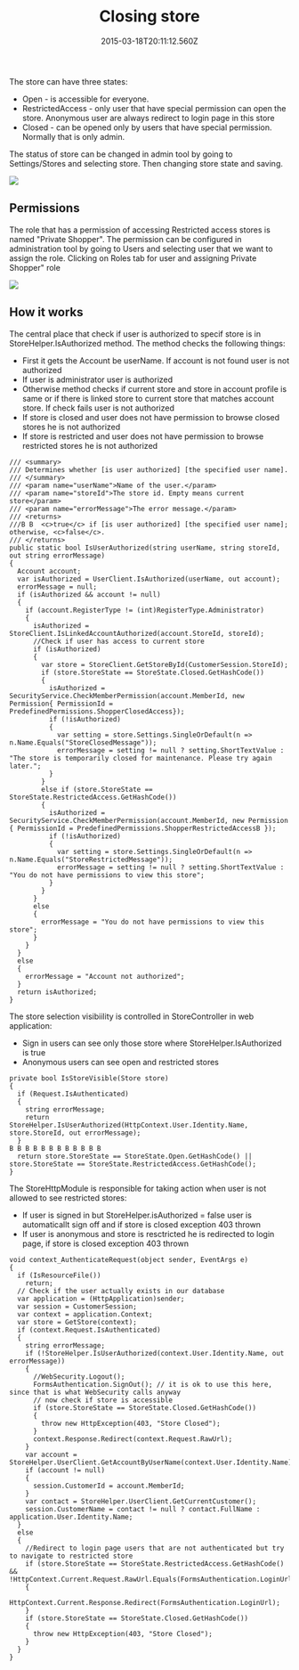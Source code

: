 ﻿---
title: Closing store
description: Closing store
layout: docs
date: 2015-03-18T20:11:12.560Z
priority: 1
---
The store can have three states:

* Open - is accessible for everyone.
* RestrictedAccess - only user that have special permission can open the store. Anonymous user are always redirect to login page in this store
* Closed - can be opened only by users that have special permission. Normally that is only admin.

The status of store can be changed in admin tool by going to Settings/Stores and selecting store. Then changing store state and saving.

<img src="../../../../assets/images/store.png" />

## Permissions

The role that has a permission of accessing Restricted access stores is named "Private Shopper". The permission can be configured in administration tool by going to Users and selecting user that we want to assign the role. Clicking on Roles tab for user and assigning Private Shopper" role

<img src="../../../../assets/images/privateShopper.png" />

## How it works

The central place that check if user is authorized to specif store is in StoreHelper.IsAuthorized method. The method checks the following things:

* First it gets the Account be userName. If account is not found user is not authorized
* If user is administrator user is authorized
* Otherwise method checks if current store and store in account profile is same or if there is linked store to current store that matches account store. If check fails user is not authorized
* If store is closed and user does not have permission to browse closed stores he is not authorized
* If store is restricted and user does not have permission to browse restricted stores he is not authorized

```
/// <summary>
/// Determines whether [is user authorized] [the specified user name].
/// </summary>
/// <param name="userName">Name of the user.</param>
/// <param name="storeId">The store id. Empty means current store</param>
/// <param name="errorMessage">The error message.</param>
/// <returns>
///В В  <c>true</c> if [is user authorized] [the specified user name]; otherwise, <c>false</c>.
/// </returns>
public static bool IsUserAuthorized(string userName, string storeId, out string errorMessage)
{
  Account account;
  var isAuthorized = UserClient.IsAuthorized(userName, out account);
  errorMessage = null;
  if (isAuthorized && account != null)
  {
    if (account.RegisterType != (int)RegisterType.Administrator)
    {
      isAuthorized = StoreClient.IsLinkedAccountAuthorized(account.StoreId, storeId);
      //Check if user has access to current store
      if (isAuthorized)
      {
        var store = StoreClient.GetStoreById(CustomerSession.StoreId);
        if (store.StoreState == StoreState.Closed.GetHashCode())
        {
          isAuthorized = SecurityService.CheckMemberPermission(account.MemberId, new Permission{ PermissionId = PredefinedPermissions.ShopperClosedAccess});
          if (!isAuthorized)
          {
            var setting = store.Settings.SingleOrDefault(n => n.Name.Equals("StoreClosedMessage"));
            errorMessage = setting != null ? setting.ShortTextValue : "The store is temporarily closed for maintenance. Please try again later.";
          }
        }
        else if (store.StoreState == StoreState.RestrictedAccess.GetHashCode())
        {
          isAuthorized = SecurityService.CheckMemberPermission(account.MemberId, new Permission { PermissionId = PredefinedPermissions.ShopperRestrictedAccessВ });
          if (!isAuthorized)
          {
            var setting = store.Settings.SingleOrDefault(n => n.Name.Equals("StoreRestrictedMessage"));
            errorMessage = setting != null ? setting.ShortTextValue : "You do not have permissions to view this store";
          }
        }
      }
      else
      {
        errorMessage = "You do not have permissions to view this store";
      }
    }
  }
  else
  {
    errorMessage = "Account not authorized";
  }
  return isAuthorized;
}
```

The store selection visibiility is controlled in StoreController in web application:

* Sign in users can see only those store where StoreHelper.IsAuthorized is true
* Anonymous users can see open and restricted stores

```
private bool IsStoreVisible(Store store)
{
  if (Request.IsAuthenticated)
  {
    string errorMessage;
    return StoreHelper.IsUserAuthorized(HttpContext.User.Identity.Name, store.StoreId, out errorMessage);
  }
В В В В В В В В В В В В 
  return store.StoreState == StoreState.Open.GetHashCode() || store.StoreState == StoreState.RestrictedAccess.GetHashCode();
}
```

The StoreHttpModule is responsible for taking action when user is not allowed to see restricted stores:

* If user is signed in but StoreHelper.isAuthorized = false user is automaticallt sign off and if store is closed exception 403 thrown
* If user is anonymous and store is resctricted he is redirected to login page, if store is closed exception 403 thrown

```
void context_AuthenticateRequest(object sender, EventArgs e)
{
  if (IsResourceFile())
    return;
  // Check if the user actually exists in our database
  var application = (HttpApplication)sender;
  var session = CustomerSession;
  var context = application.Context;
  var store = GetStore(context);
  if (context.Request.IsAuthenticated)
  {
    string errorMessage;
    if (!StoreHelper.IsUserAuthorized(context.User.Identity.Name, out errorMessage))
    {
      //WebSecurity.Logout();
      FormsAuthentication.SignOut(); // it is ok to use this here, since that is what WebSecurity calls anyway
      // now check if store is accessible
      if (store.StoreState == StoreState.Closed.GetHashCode())
      {
        throw new HttpException(403, "Store Closed");
      }
      context.Response.Redirect(context.Request.RawUrl);
    }
    var account = StoreHelper.UserClient.GetAccountByUserName(context.User.Identity.Name);
    if (account != null)
    {
      session.CustomerId = account.MemberId;
    }
    var contact = StoreHelper.UserClient.GetCurrentCustomer();
    session.CustomerName = contact != null ? contact.FullName : application.User.Identity.Name;
  }
  else
  {
    //Redirect to login page users that are not authenticated but try to navigate to restricted store
    if (store.StoreState == StoreState.RestrictedAccess.GetHashCode() && !HttpContext.Current.Request.RawUrl.Equals(FormsAuthentication.LoginUrl))
    {
      HttpContext.Current.Response.Redirect(FormsAuthentication.LoginUrl);
    }
    if (store.StoreState == StoreState.Closed.GetHashCode())
    {
      throw new HttpException(403, "Store Closed");
    }
  }
}
```
